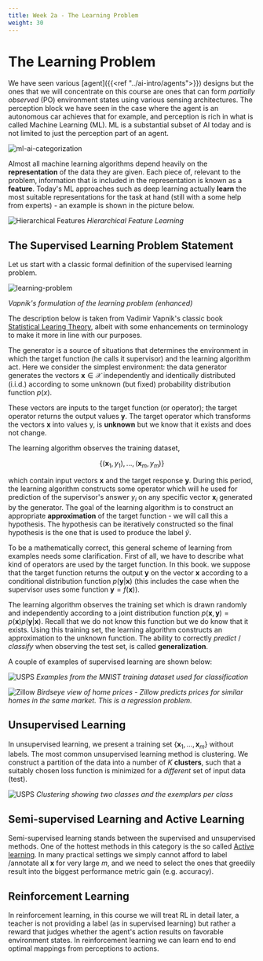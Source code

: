 ```yaml
---
title: Week 2a - The Learning Problem 
weight: 30
---
```


# The Learning Problem

We have seen various [agent]({{<ref "../ai-intro/agents">}}) designs but the ones that we will concentrate on this course are ones that can form _partially observed_ (PO) environment states using various sensing architectures. The perception block we have seen in the case where the agent is an autonomous car achieves that for example, and perception is rich in what is called Machine Learning (ML).  ML is a substantial subset of AI today and is not limited to just the perception part of an agent. 

![ml-ai-categorization](images/ml-ai-categorization.png#center)

Almost all machine learning algorithms depend heavily on the **representation** of the data they are given.  Each piece of, relevant to the problem, information that is included in the representation is known as a **feature**. Today's ML approaches such as deep learning actually **learn** the most suitable representations for the task at hand (still with a some help from experts) - an example is shown in the picture below. 

![Hierarchical Features](images/hierarchical-features-classification.png#center)
*Hierarchical Feature Learning*

## The Supervised Learning Problem Statement

Let us start with a classic formal definition of the supervised learning problem.

![learning-problem](images/enhanced-vapnik-learning-problem.svg)

*Vapnik's formulation of the learning problem (enhanced)*

The description below is taken from Vadimir Vapnik's classic book [Statistical Learing Theory](https://www.amazon.com/Statistical-Learning-Theory-Vladimir-Vapnik/dp/0471030031), albeit with some enhancements on terminology to make it more in line with our purposes.  

The generator is a source of situations that determines the environment in which the target function (he calls it supervisor) and the learning algorithm act.  Here we consider the simplest environment: the data generator generates the vectors $\mathbf{x} \in \mathcal{X}$ independently and identically distributed (i.i.d.) according to some unknown (but fixed) probability distribution function $p(x)$.

These vectors are inputs to the target function (or operator); the target operator returns the output values $\mathbf{y}$. The target operator which transforms the vectors $\mathbf{x}$ into values y,  is **unknown** but we know that it  exists and does not change.

The learning algorithm observes the training dataset,

$$\{ (\mathbf{x}_1, y_1), \dots, (\mathbf{x}_m, y_m) \}$$

which contain input vectors $\mathbf{x}$ and the target response $\mathbf{y}$. During this period, the learning algorithm constructs some operator which will he used for prediction of the supervisor's answer $y_i$ on any specific vector $\mathbf{x}_i$  generated by the generator. The goal of the learning algorithm is  to construct an appropriate **approximation** of the target function - we will call this a hypothesis. The hypothesis can be iteratively constructed so the final hypothesis is the one that is used to produce the label $\hat{y}$. 

To be a mathematically correct, this general scheme of learning from examples needs some clarification. First of all,  we have to describe what kind of operators are used by the target function. In this book. we suppose that the target function returns the output $\mathbf{y}$ on the vector $\mathbf{x}$ according to  a conditional distribution function $p(\mathbf{y} | \mathbf{x})$ (this includes the case when the supervisor uses some function $\mathbf{y} = f(\mathbf{x}))$.

The learning algorithm observes the training set which is drawn randomly and independently according to  a joint distribution function $p(\mathbf{x} , \mathbf{y}) = p(\mathbf{x}) p(\mathbf{y} | \mathbf{x})$. Recall that we do not know this function but we do know that it  exists. Using this training set, the learning algorithm constructs an approximation to the unknown function. The ability to correctly *predict* / *classify* when observing the test set, is called **generalization**. 

A couple of examples of supervised learning are shown below:

![USPS](images/usps.png)
*Examples from the MNIST training dataset used for classification*

![Zillow](images/home-prices-area.png)
*Birdseye view of home prices - Zillow predicts prices for similar homes in the same market. This is a regression problem.*


## Unsupervised Learning 

In unsupervised learning, we present a training set $\{ \mathbf{x}_1, \dots, \mathbf{x}_m \}$  without labels. The most common unsupervised learning method is clustering. We construct a partition of the data into a number of $K$ **clusters**, such that a suitably chosen loss function is minimized for a *different* set of input data (test).

![USPS](images/unsupervised.png)
*Clustering showing two classes and the exemplars per class*

## Semi-supervised Learning and Active Learning 

Semi-supervised learning stands between the supervised and unsupervised methods. One of the hottest methods in this category is the so called [Active learning](https://towardsdatascience.com/active-learning-tutorial-57c3398e34d). In many practical settings we simply cannot afford to label /annotate all $\mathbf x$ for very large $m$, and we need to select the ones that greedily result into the biggest performance metric gain (e.g. accuracy). 

## Reinforcement Learning

In reinforcement learning, in this course we will treat RL in detail later, a teacher is not providing a label (as in supervised learning) but rather a reward that judges whether the agent's action results on favorable environment states. In reinforcement learning we can learn end to end optimal mappings from perceptions to actions. 